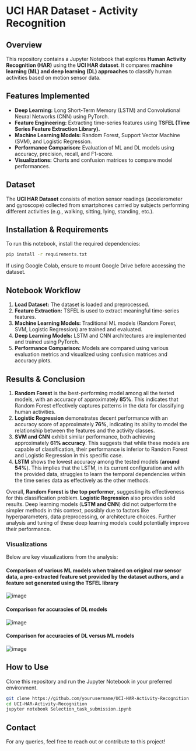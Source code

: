 # UCI HAR Dataset - Activity Recognition

## Overview
This repository contains a Jupyter Notebook that explores **Human Activity Recognition (HAR)** using the **UCI HAR dataset**. It compares **machine learning (ML) and deep learning (DL) approaches** to classify human activities based on motion sensor data.

## Features Implemented
- **Deep Learning:** Long Short-Term Memory (LSTM) and Convolutional Neural Networks (CNN) using PyTorch.
- **Feature Engineering:** Extracting time-series features using **TSFEL (Time Series Feature Extraction Library).**
- **Machine Learning Models:** Random Forest, Support Vector Machine (SVM), and Logistic Regression.
- **Performance Comparison:** Evaluation of ML and DL models using accuracy, precision, recall, and F1-score.
- **Visualizations:** Charts and confusion matrices to compare model performances.

## Dataset
The **UCI HAR Dataset** consists of motion sensor readings (accelerometer and gyroscope) collected from smartphones carried by subjects performing different activities (e.g., walking, sitting, lying, standing, etc.).

## Installation & Requirements
To run this notebook, install the required dependencies:
```bash
pip install -r requirements.txt
```
If using Google Colab, ensure to mount Google Drive before accessing the dataset.

## Notebook Workflow
1. **Load Dataset:** The dataset is loaded and preprocessed.
2. **Feature Extraction:** TSFEL is used to extract meaningful time-series features.
3. **Machine Learning Models:** Traditional ML models (Random Forest, SVM, Logistic Regression) are trained and evaluated.
4. **Deep Learning Models:** LSTM and CNN architectures are implemented and trained using PyTorch.
5. **Performance Comparison:** Models are compared using various evaluation metrics and visualized using confusion matrices and accuracy plots.

## Results & Conclusion
1. **Random Forest** is the best-performing model among all the tested models, with an accuracy of approximately **85%**. This indicates that Random Forest effectively captures patterns in the data for classifying human activities.
2. **Logistic Regression** demonstrates decent performance with an accuracy score of approximately **76%**, indicating its ability to model the relationship between the features and the activity classes.
3. **SVM and CNN** exhibit similar performance, both achieving approximately **61% accuracy**. This suggests that while these models are capable of classification, their performance is inferior to Random Forest and Logistic Regression in this specific case.
4. **LSTM** shows the lowest accuracy among the tested models (**around 54%**). This implies that the LSTM, in its current configuration and with the provided data, struggles to learn the temporal dependencies within the time series data as effectively as the other methods.

Overall, **Random Forest is the top performer**, suggesting its effectiveness for this classification problem. **Logistic Regression** also provides solid results. Deep learning models (**LSTM and CNN**) did not outperform the simpler methods in this context, possibly due to factors like hyperparameters, data preprocessing, or architecture choices. Further analysis and tuning of these deep learning models could potentially improve their performance.

### Visualizations
Below are key visualizations from the analysis:



#### Comparison of various ML models when trained on original raw sensor data, a pre-extracted feature set provided by the dataset authors, and a feature set generated using the TSFEL library
![image](https://github.com/user-attachments/assets/291b7d41-ae7a-458f-9748-f83c8c061986)


#### Comparison for accuracies of DL models
![image](https://github.com/user-attachments/assets/dd8ed89f-ff1d-4029-8453-f36d874f62aa)


#### Comparison for accuracies of DL versus ML models
![image](https://github.com/user-attachments/assets/02b4a384-ab89-4110-9cc5-f22a2d771b16)




## How to Use
Clone this repository and run the Jupyter Notebook in your preferred environment.
```bash
git clone https://github.com/yourusername/UCI-HAR-Activity-Recognition.git
cd UCI-HAR-Activity-Recognition
jupyter notebook Selection_task_submission.ipynb
```



## Contact
For any queries, feel free to reach out or contribute to this project!



